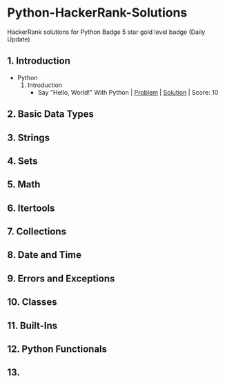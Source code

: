 # Python-HackerRank-Solutions 
HackerRank solutions for Python Badge 5 star gold level badge (Daily Update)

## 1. Introduction
- Python
    01. Introduction
        - Say "Hello, World!" With Python | [Problem](https://www.hackerrank.com/challenges/py-hello-world/problem) | [Solution](https://github.com/JM-Rishav/SQL-HackerRank-Solutions/blob/main/Basic%20Select/Revising_the_Select_Query.txt) | Score: 10


## 2. Basic Data Types


## 3. Strings


## 4. Sets


## 5. Math


## 6. Itertools


## 7. Collections


## 8. Date and Time


## 9. Errors and Exceptions


## 10. Classes


## 11. Built-Ins


## 12. Python Functionals


## 13. 
